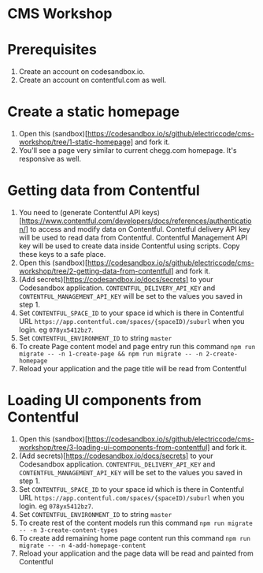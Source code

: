# CMS Workshop

# Prerequisites

1. Create an account on codesandbox.io.
2. Create an account on contentful.com as well.

# Create a static homepage

1. Open this (sandbox)[https://codesandbox.io/s/github/electriccode/cms-workshop/tree/1-static-homepage] and fork it.
2. You'll see a page very similar to current chegg.com homepage. It's responsive as well.

# Getting data from Contentful

1. You need to (generate Contentful API keys)[https://www.contentful.com/developers/docs/references/authentication/] to access and modify data on Contentful. Contetful delivery API key will be used to read data from Contentful. Contentful Management API key will be used to create data inside Contentful using scripts. Copy these keys to a safe place.
2. Open this (sandbox)[https://codesandbox.io/s/github/electriccode/cms-workshop/tree/2-getting-data-from-contentful] and fork it.
3. (Add secrets)[https://codesandbox.io/docs/secrets] to your Codesandbox application. `CONTENTFUL_DELIVERY_API_KEY` and `CONTENTFUL_MANAGEMENT_API_KEY` will be set to the values you saved in step 1.
4. Set `CONTENTFUL_SPACE_ID` to your space id which is there in Contentful URL `https://app.contentful.com/spaces/{spaceID)/suburl` when you login. eg `078yx5412bz7`.
5. Set `CONTENTFUL_ENVIRONMENT_ID` to string `master`
6. To create Page content model and page entry run this command `npm run migrate -- -n 1-create-page && npm run migrate -- -n 2-create-homepage`
7. Reload your application and the page title will be read from Contentful

# Loading UI components from Contentful

1. Open this (sandbox)[https://codesandbox.io/s/github/electriccode/cms-workshop/tree/3-loading-ui-components-from-contentful] and fork it.
2. (Add secrets)[https://codesandbox.io/docs/secrets] to your Codesandbox application. `CONTENTFUL_DELIVERY_API_KEY` and `CONTENTFUL_MANAGEMENT_API_KEY` will be set to the values you saved in step 1.
3. Set `CONTENTFUL_SPACE_ID` to your space id which is there in Contentful URL `https://app.contentful.com/spaces/{spaceID)/suburl` when you login. eg `078yx5412bz7`.
4. Set `CONTENTFUL_ENVIRONMENT_ID` to string `master`
5. To create rest of the content models run this command `npm run migrate -- -n 3-create-content-types`
6. To create add remaining home page content run this command `npm run migrate -- -n 4-add-homepage-content`
7. Reload your application and the page data will be read and painted from Contentful
